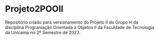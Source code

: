 # Projeto2POOII

Repositório criado para versionamento do Projeto II do Grupo H da disciplina Programação Orientada a Objetos II da Faculdade de Tecnologia da Unicamp no 2º Semestre de 2022. 
